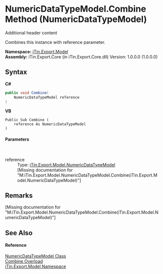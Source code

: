 # NumericDataTypeModel.Combine Method (NumericDataTypeModel)
Additional header content 

Combines this instance with reference parameter.

**Namespace:**&nbsp;<a href="N_iTin_Export_Model">iTin.Export.Model</a><br />**Assembly:**&nbsp;iTin.Export.Core (in iTin.Export.Core.dll) Version: 1.0.0.0 (1.0.0.0)

## Syntax

**C#**<br />
``` C#
public void Combine(
	NumericDataTypeModel reference
)
```

**VB**<br />
``` VB
Public Sub Combine ( 
	reference As NumericDataTypeModel
)
```


#### Parameters
&nbsp;<dl><dt>reference</dt><dd>Type: <a href="T_iTin_Export_Model_NumericDataTypeModel">iTin.Export.Model.NumericDataTypeModel</a><br />\[Missing <param name="reference"/> documentation for "M:iTin.Export.Model.NumericDataTypeModel.Combine(iTin.Export.Model.NumericDataTypeModel)"\]</dd></dl>

## Remarks
\[Missing <remarks> documentation for "M:iTin.Export.Model.NumericDataTypeModel.Combine(iTin.Export.Model.NumericDataTypeModel)"\]

## See Also


#### Reference
<a href="T_iTin_Export_Model_NumericDataTypeModel">NumericDataTypeModel Class</a><br /><a href="Overload_iTin_Export_Model_NumericDataTypeModel_Combine">Combine Overload</a><br /><a href="N_iTin_Export_Model">iTin.Export.Model Namespace</a><br />